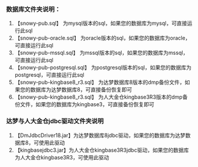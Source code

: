 ### 数据库文件夹说明：
1. 【snowy-pub.sql】 为mysql版本的sql，如果您的数据库为mysql，可直接运行此sql
2. 【snowy-pub-oracle.sql】 为oracle版本的sql，如果您的数据库为oracle，可直接运行此sql
3. 【snowy-pub-mssql.sql】 为mssql版本的sql，如果您的数据库为mssql，可直接运行此sql
3. 【snowy-pub-postgresql.sql】 为postgresql版本的sql，如果您的数据库为postgresql，可直接运行此sql
4. 【snowy-pub-kingbase8_r3.sql】 为达梦数据库8版本的dmp备份文件，如果您的数据库为达梦数据库8，可直接备份恢复即可
5. 【snowy-pub-kingbase8_r3.sql】 为人大金仓kingbase3R3版本的dmp备份文件，如果您的数据库为kingbase3，可直接备份恢复即可

### 达梦与人大金仓jdbc驱动文件夹说明
1. 【DmJdbcDriver18.jar】为达梦数据库8jdbc驱动，如果您的数据库为达梦数据库8，可使用此驱动
2. 【kingbasejdbc3.jar】为人大金仓kingbase3R3jdbc驱动，如果您的数据库为人大金仓kingbase3R3，可使用此驱动